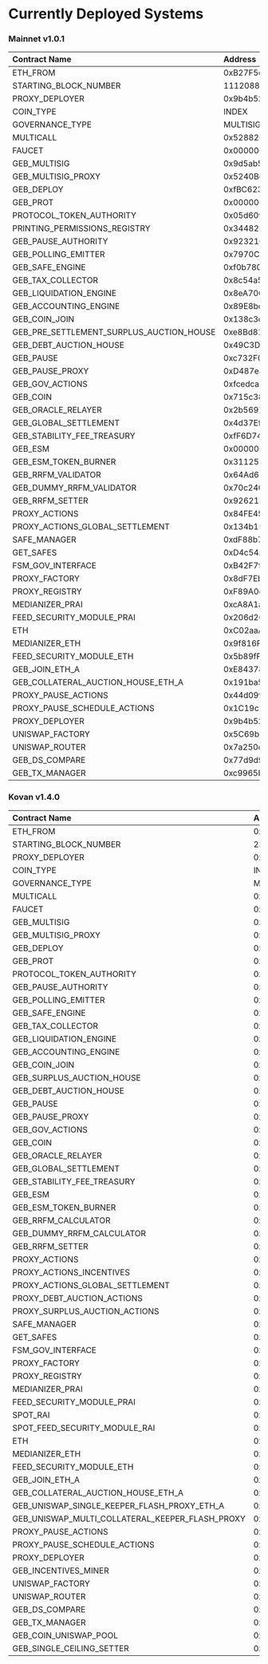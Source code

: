 # Currently Deployed Systems

### Mainnet v1.0.1

| Contract Name | Address |
| :--- | :--- |
| ETH\_FROM | 0xB27F5cb35F436c09cA4310BA2711d7a18c96be21 |
| STARTING\_BLOCK\_NUMBER | 11120888 |
| PROXY\_DEPLOYER | 0x9b4b52c0FFAD701B5dcb071c5A2f521033898a40 |
| COIN\_TYPE | INDEX |
| GOVERNANCE\_TYPE | MULTISIG-SAFE |
| MULTICALL | 0x528820aB41ee432Fa17bDB19ADD94a0247AE7acc |
| FAUCET | 0x0000000000000000000000000000000000000000 |
| GEB\_MULTISIG | 0x9d5ab5758ac8b14BEe81bBd4f019a1a048Cf2246 |
| GEB\_MULTISIG\_PROXY | 0x5240Bde6CdaE800Cc100A140B05866fB6D0B6E38 |
| GEB\_DEPLOY | 0xfBC623Df947AA7F9B2E87ac051c962939de9A325 |
| GEB\_PROT | 0x0000000000000000000000000000000000000000 |
| PROTOCOL\_TOKEN\_AUTHORITY | 0x05d60fEE5E7169b64A66487aB76123C31371d38c |
| PRINTING\_PERMISSIONS\_REGISTRY | 0x34482E810caB4760f1e22ccBA2b95bc221412851 |
| GEB\_PAUSE\_AUTHORITY | 0x92321Cf8530fE33e9b36750154922A55306d5143 |
| GEB\_POLLING\_EMITTER | 0x7970C853B0778667882E35716f22cC8900533af3 |
| GEB\_SAFE\_ENGINE | 0xf0b7808b940b78bE81ad6F9E075Ce8be4A837E2c |
| GEB\_TAX\_COLLECTOR | 0x8c54a5E6e39b12906A0e53455B7f5Fff379E324e |
| GEB\_LIQUIDATION\_ENGINE | 0x8eA70611850d13856877d9ED8035D07E80Eb0B73 |
| GEB\_ACCOUNTING\_ENGINE | 0x89E8bd799ab06Dd7EE2Be1325FAfEF1Ab48676bc |
| GEB\_COIN\_JOIN | 0x138c3d13b633b5a5cb5db5faf27429eeed78b338 |
| GEB\_PRE\_SETTLEMENT\_SURPLUS\_AUCTION\_HOUSE | 0xe8Bd8179Da781d17383708d0831B1Da1Efa85A57 |
| GEB\_DEBT\_AUCTION\_HOUSE | 0x49C3Dd1d66D2919611dbde40dE088e85B9f96851 |
| GEB\_PAUSE | 0xc732F0579807E2776d1cf877Ce6EBF297Eb49Dde |
| GEB\_PAUSE\_PROXY | 0xD487eab6902295B650c8940277Bd07f684CE91aD |
| GEB\_GOV\_ACTIONS | 0xfcedcaaa80b497ac0171e9c09c10448a05b00314 |
| GEB\_COIN | 0x715c3830fb0c4bab9a8e31c922626e1757716f3a |
| GEB\_ORACLE\_RELAYER | 0x2b56976b6E95304F9B3d9736aaa610e963422ccD |
| GEB\_GLOBAL\_SETTLEMENT | 0x4d37Ef04724fec8b80AAB3F6B7e7F4ef4181D9a9 |
| GEB\_STABILITY\_FEE\_TREASURY | 0xfF6D7479C0882dAa3212785adAF7786d1Df09cB8 |
| GEB\_ESM | 0x0000000000000000000000000000000000000000 |
| GEB\_ESM\_TOKEN\_BURNER | 0x3112556a8F4d787a7A2Ca497F00685dA21157467 |
| GEB\_RRFM\_VALIDATOR | 0x64Ad684378770Fe3EE4b437737edF379f12A902a |
| GEB\_DUMMY\_RRFM\_VALIDATOR | 0x70c2403b8E85b4099Cd23946A80922B39369Cc08 |
| GEB\_RRFM\_SETTER | 0x9262136738B9962cb8016b8421642aD65faEa055 |
| PROXY\_ACTIONS | 0x84FE452d9fb495A335C74a225e6AD52C35eB8616 |
| PROXY\_ACTIONS\_GLOBAL\_SETTLEMENT | 0x134b155a5411F2e3B7234B5A87c5eE8aAA489e8b |
| SAFE\_MANAGER | 0xdF88b73462abD08f145b4b31edf4966C7129B255 |
| GET\_SAFES | 0xD4c54A749611dA71A433153c00b6A522E82d8e3D |
| FSM\_GOV\_INTERFACE | 0xB42F7f8b9a067b667Ae4F67F339778839f517eCc |
| PROXY\_FACTORY | 0x8dF7Eb5D8C3255e254AACDb538539Bda38610c81 |
| PROXY\_REGISTRY | 0xF89A0e02af0fd840b0FcF5d103e1b1C74C8b7638 |
| MEDIANIZER\_PRAI | 0xcA8A1a8E6D83c2b2e933e05a5099cF814169E7d4 |
| FEED\_SECURITY\_MODULE\_PRAI | 0x206d268c0bBf3fBd8dAB35BA91ca89203A3c59AA |
| ETH | 0xC02aaA39b223FE8D0A0e5C4F27eAD9083C756Cc2 |
| MEDIANIZER\_ETH | 0x9f816FCE2885F4DC65a7342B57Ced29655fCA712 |
| FEED\_SECURITY\_MODULE\_ETH | 0x5b89fF2DeCd360Aa01cbd453AA2cEd4F23b674b6 |
| GEB\_JOIN\_ETH\_A | 0xE843783144AcDf485Ff86D726bCb67dD316e0BBE |
| GEB\_COLLATERAL\_AUCTION\_HOUSE\_ETH\_A | 0x191ba53C077D3E9eC2CBE6f52Eb0a33Ea1A226f2 |
| PROXY\_PAUSE\_ACTIONS | 0x44d09f1E8Ab9063a36aC74a9599B825e72F54162 |
| PROXY\_PAUSE\_SCHEDULE\_ACTIONS | 0x1C19c98d010d85a4e26A183581f81E1f643D64a6 |
| PROXY\_DEPLOYER | 0x9b4b52c0FFAD701B5dcb071c5A2f521033898a40 |
| UNISWAP\_FACTORY | 0x5C69bEe701ef814a2B6a3EDD4B1652CB9cc5aA6f |
| UNISWAP\_ROUTER | 0x7a250d5630B4cF539739dF2C5dAcb4c659F2488D |
| GEB\_DS\_COMPARE | 0x77d9d9D3e01d7C5043417154Bfc3ff2e0104f004 |
| GEB\_TX\_MANAGER | 0xc9965E5674332753f24c6137d6ddAC0d693a0a95 |

### Kovan v1.4.0

| Contract Name | Address |
| :--- | :--- |
| ETH\_FROM | 0x7BCd5C864a0aC07EFee60a1A18f9d5c99Ff7fD4d |
| STARTING\_BLOCK\_NUMBER | 23275958 |
| PROXY\_DEPLOYER | 0x3D223a697b7ca376c8289431d4946ebD26CA80ae |
| COIN\_TYPE | INDEX |
| GOVERNANCE\_TYPE | MULTISIG-SAFE |
| MULTICALL | 0x551283ecB1257B5aE0A4b2DFe42e06E5F29b8068 |
| FAUCET | 0x0000000000000000000000000000000000000000 |
| GEB\_MULTISIG | 0x5CCFc908D9810E32DDC6B1Df1f24c67A2Cfcfd83 |
| GEB\_MULTISIG\_PROXY | 0xDcceA20B82f43BDDaa55dB54a40C031C9948e296 |
| GEB\_DEPLOY | 0x5feC3771419d0D2A027854e41de62722d9182c1d |
| GEB\_PROT | 0x6e6eA84bb2fcE17AfCE8e1117DdC708142ef51c9 |
| PROTOCOL\_TOKEN\_AUTHORITY | 0xacB478e8e657fb1eF78Ad3dF3B537466642f9faD |
| GEB\_PAUSE\_AUTHORITY | 0x68BE18B496Fb2472E4bD05dF8cC6d566C401be9B |
| GEB\_POLLING\_EMITTER | 0x5Bc73aff8aADdD3A340a61DeaE885205088AAe68 |
| GEB\_SAFE\_ENGINE | 0x7f63fE955fFF8EA474d990f1Fc8979f2C650edbE |
| GEB\_TAX\_COLLECTOR | 0xc1a94C5ad9FCD79b03F79B34d8C0B0C8192fdc16 |
| GEB\_LIQUIDATION\_ENGINE | 0x75A807a667FbcB303f46c0F8Ca45fdfEF8fdC9AC |
| GEB\_ACCOUNTING\_ENGINE | 0x6073E8FE874B53732b5DdD469a2De4047f33C64B |
| GEB\_COIN\_JOIN | 0x7d4fe9659D80970097E604727a2BA3F094B00758 |
| GEB\_SURPLUS\_AUCTION\_HOUSE | 0xCdaA2ec0975eD41202E1078b21a4833E414f6379 |
| GEB\_DEBT\_AUCTION\_HOUSE | 0x6AcE594C5A421E468c13715AD62A183200C320a6 |
| GEB\_PAUSE | 0x2ef5240F19B45C02c6eb53211e034bD504Ea1f82 |
| GEB\_PAUSE\_PROXY | 0xe074d33128CecaA74ef137cF2ACAB353843e7821 |
| GEB\_GOV\_ACTIONS | 0xBCBE66dddE2810C469588ffcd723e0190f92E827 |
| GEB\_COIN | 0x76b06a2f6dF6f0514e7BEC52a9AfB3f603b477CD |
| GEB\_ORACLE\_RELAYER | 0xE5Ae4E49bEA485B5E5172EE6b1F99243cB15225c |
| GEB\_GLOBAL\_SETTLEMENT | 0x59911838F26E4D41A8746DE2BAcb51ecDf323BA3 |
| GEB\_STABILITY\_FEE\_TREASURY | 0xE8B3b96D632D7257639de137FB6aD191F0515c8d |
| GEB\_ESM | 0x28d6446ec239957184966B87b70059B208ae6F49 |
| GEB\_ESM\_TOKEN\_BURNER | 0x41d4D7AB0a80864A59acc7A25b5e6bDD07E7FFB3 |
| GEB\_RRFM\_CALCULATOR | 0x12D5A83c4789859dF6617000bFcd5116962DD71F |
| GEB\_DUMMY\_RRFM\_CALCULATOR | 0x750f2b976F8e233AFcCDee2f8213996cB7D3D798 |
| GEB\_RRFM\_SETTER | 0x0641C280B21A31daf1518a91A68Ad396EcC6f2f0 |
| PROXY\_ACTIONS | 0x938291470A786f73Ae69A4E67246E3396D1118eC |
| PROXY\_ACTIONS\_INCENTIVES | 0x3D36CA69b16f31C8F5E4f391Df95Ef5eC4ab663f |
| PROXY\_ACTIONS\_GLOBAL\_SETTLEMENT | 0x771f6CA88935989A635981E42dE00B8cfa1258d0 |
| PROXY\_DEBT\_AUCTION\_ACTIONS | 0x1bd3F932acC712Be524e292cBbf839aF1bEc6BaD |
| PROXY\_SURPLUS\_AUCTION\_ACTIONS | 0x7Ce3922988E84D3967ED7df1eF6FB789cc149Bd4 |
| SAFE\_MANAGER | 0x807C8eCb73d9c8203d2b1369E678098B9370F2EA |
| GET\_SAFES | 0x702dcf4a8C3bBBd243477D5704fc45F2762D3826 |
| FSM\_GOV\_INTERFACE | 0x355DA9a2A54007A850e823651a29CFF8f0afdC02 |
| PROXY\_FACTORY | 0xe11E3b391F7E8bC47247866aF32AF67Dd58Dc800 |
| PROXY\_REGISTRY | 0x64A436ae831C1672AE81F674CAb8B6775df3475C |
| MEDIANIZER\_PRAI | 0x82bEAd00751EFA3286c9Dd17e4Ea2570916B3944 |
| FEED\_SECURITY\_MODULE\_PRAI | 0x0000000000000000000000000000000000000000 |
| SPOT\_RAI | 0xFDba7b009C096f2b38CdDfd746644bBAEdE06922 |
| SPOT\_FEED\_SECURITY\_MODULE\_RAI | 0x0000000000000000000000000000000000000000 |
| ETH | 0xd0A1E359811322d97991E03f863a0C30C2cF029C |
| MEDIANIZER\_ETH | 0xBe75d5da0E80Bb222eAbCB3d2001Af3318065338 |
| FEED\_SECURITY\_MODULE\_ETH | 0x609CA6a043d9D4D483C58038cEE7F474727E5fFc |
| GEB\_JOIN\_ETH\_A | 0xad4AB4Cb7b8aDC45Bf2873507fC8700f3dFB9Dd3 |
| GEB\_COLLATERAL\_AUCTION\_HOUSE\_ETH\_A | 0xbEDDdF02F9C55BdDD95C3CB67F77A9Ef426D7fC0 |
| GEB\_UNISWAP\_SINGLE\_KEEPER\_FLASH\_PROXY\_ETH\_A | 0x9cC49b574070379B71817Aa34643CB78Ad90A932 |
| GEB\_UNISWAP\_MULTI\_COLLATERAL\_KEEPER\_FLASH\_PROXY | 0xe29fEfa1ECD4b1Ca55deC29A7EfDBc622998FD99 |
| PROXY\_PAUSE\_ACTIONS | 0xfbD93C8E9c428447ccb8fE386A8de1df2075c962 |
| PROXY\_PAUSE\_SCHEDULE\_ACTIONS | 0xf8E243fEe1581A60c94Ec9Bf3fe9029eD30cb006 |
| PROXY\_DEPLOYER | 0x3D223a697b7ca376c8289431d4946ebD26CA80ae |
| GEB\_INCENTIVES\_MINER | 0xEB03d9ACdd445f7DfA914eE99aC73Bd6888677EC |
| UNISWAP\_FACTORY | 0x5C69bEe701ef814a2B6a3EDD4B1652CB9cc5aA6f |
| UNISWAP\_ROUTER | 0x7a250d5630B4cF539739dF2C5dAcb4c659F2488D |
| GEB\_DS\_COMPARE | 0xde1766FE0D4A00f1C45875EB76D819E9A37585b1 |
| GEB\_TX\_MANAGER | 0x3876f196A072533A5262Af485c64Fa9B50951991 |
| GEB\_COIN\_UNISWAP\_POOL | 0x052AE8b0F7E5c610937920e46ED265c2063Cb7B8 |
| GEB\_SINGLE\_CEILING\_SETTER | 0x2747c5eE7692717EE2B284749bC1062BEAdab85d |

